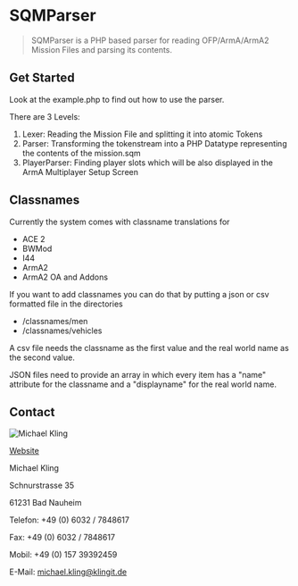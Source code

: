 SQMParser
========

> SQMParser is a PHP based parser for reading OFP/ArmA/ArmA2 Mission Files and parsing its contents.


Get Started
-----------

Look at the example.php to find out how to use the parser.

There are 3 Levels:
1. Lexer: Reading the Mission File and splitting it into atomic Tokens
2. Parser: Transforming the tokenstream into a PHP Datatype representing the contents of the mission.sqm
3. PlayerParser: Finding player slots which will be also displayed in the ArmA Multiplayer Setup Screen

Classnames
---------

Currently the system comes with classname translations for 
* ACE 2
* BWMod
* I44
* ArmA2
* ArmA2 OA and Addons

If you want to add classnames you can do that by putting a json or csv formatted file in the directories 

* /classnames/men
* /classnames/vehicles

A csv file needs the classname as the first value and the real world name as the second value.

JSON files need to provide an array in which every item has a "name" attribute for the classname and a "displayname" for the real world name.


Contact
---------

![Michael Kling](http://www.klingit.de/images/mkling.jpg)

[Website](http://www.klingit.de/)

Michael Kling

Schnurstrasse 35

61231 Bad Nauheim

Telefon: +49 (0) 6032 / 7848617

Fax: +49 (0) 6032 / 7848617

Mobil: +49 (0) 157 39392459

E-Mail: michael.kling@klingit.de
